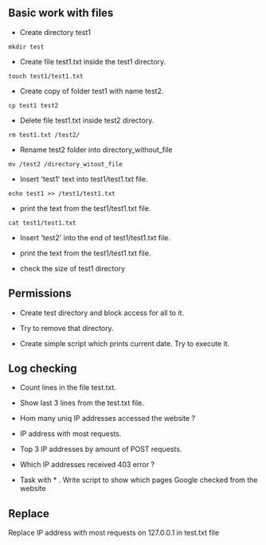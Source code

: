 ##  Basic work with files

- Create directory test1

```console
mkdir test
```

- Create file test1.txt inside the test1 directory.

```console
touch test1/test1.txt
```


-   Create copy of folder test1 with name test2.  

```console
cp test1 test2
```

-    Delete file test1.txt inside test2 directory.

```console
rm test1.txt /test2/
```

-    Rename test2 folder into directory_without_file

```consle
mv /test2 /directory_witout_file
```

-    Insert 'test1' text into test1/test1.txt file.

```console
echo test1 >> /test1/test1.txt 
```


-    print the text from the test1/test1.txt file.

```console
cat test1/test1.txt
```


-    Insert 'test2' into the end of test1/test1.txt file.

-    print the text from the test1/test1.txt file.

- check the size of test1 directory

## Permissions

-   Create test directory and block access for all to it.

-   Try to remove that directory.


-    Create simple script which prints current date. Try to execute it.


## Log checking

-  Count lines in the file test.txt.


- Show last 3 lines from the test.txt file. 


-  Hom many uniq IP addresses accessed the website ? 


-  IP address with most requests.


-  Top 3 IP addresses by amount of POST requests.


-  Which IP addresses received 403 error ? 


- Task with * . Write script to show which pages Google checked from the website 

## Replace

Replace IP address with most requests on 127.0.0.1 in test.txt file 
